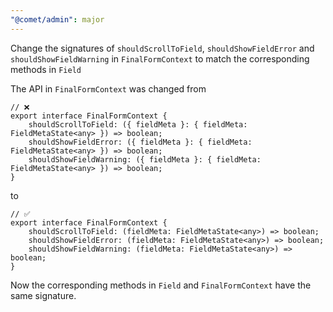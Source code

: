 ```yaml
---
"@comet/admin": major
---
```


Change the signatures of `shouldScrollToField`, `shouldShowFieldError` and `shouldShowFieldWarning` in `FinalFormContext` to match the corresponding methods in `Field`

The API in `FinalFormContext` was changed from 

```tsx
// ❌
export interface FinalFormContext {
    shouldScrollToField: ({ fieldMeta }: { fieldMeta: FieldMetaState<any> }) => boolean;
    shouldShowFieldError: ({ fieldMeta }: { fieldMeta: FieldMetaState<any> }) => boolean;
    shouldShowFieldWarning: ({ fieldMeta }: { fieldMeta: FieldMetaState<any> }) => boolean;
}
```

to

```tsx
// ✅
export interface FinalFormContext {
    shouldScrollToField: (fieldMeta: FieldMetaState<any>) => boolean;
    shouldShowFieldError: (fieldMeta: FieldMetaState<any>) => boolean;
    shouldShowFieldWarning: (fieldMeta: FieldMetaState<any>) => boolean;
}
```

Now the corresponding methods in `Field` and `FinalFormContext` have the same signature.

